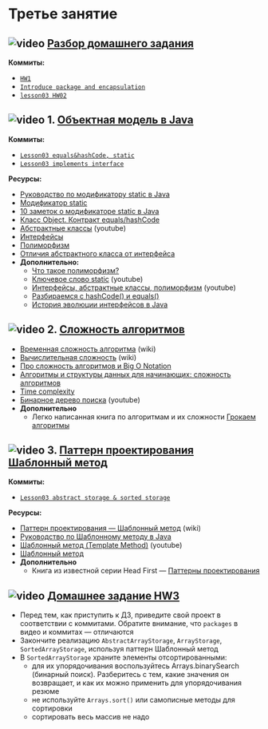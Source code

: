 
# Третье занятие

## ![video](https://cloud.githubusercontent.com/assets/13649199/13672715/06dbc6ce-e6e7-11e5-81a9-04fbddb9e488.png) [Разбор домашнего задания](https://drive.google.com/open?id=0B_4NpoQW1xfpVVFEX0tOS3UtLXM)

**Коммиты:**
 - [`HW1`](https://github.com/JavaWebinar/basejava/tree/ec51b1158f07789b62dadf457c25b0864a126b1d/src)
 - [`Introduce package and encapsulation`](https://github.com/JavaWebinar/basejava/commit/68e4d8652320d487a0716179e7d01723fffc4b8d)
 - [`lesson03 HW02`](https://github.com/JavaWebinar/basejava/tree/08adbede7c25bc34807c3cebecb8b67921366793/src/ru/javawebinar/basejava)
 
## ![video](https://cloud.githubusercontent.com/assets/13649199/13672715/06dbc6ce-e6e7-11e5-81a9-04fbddb9e488.png) 1. [Объектная модель в Java](https://drive.google.com/open?id=0B_4NpoQW1xfpNW54RGFlZkRWbk0)

**Коммиты:**
 - [`Lesson03 equals&hashCode, static`](https://github.com/JavaWebinar/basejava/tree/9d8464cc24be306b0dbce112607122149ec327d8/src/ru/javawebinar/basejava)
 - [`Lesson03 implements interface`](https://github.com/JavaWebinar/basejava/tree/ba20418d59dcc998c2cab218d84ca1f7099676c8/src/ru/javawebinar/basejava/storage)

**Ресурсы:**
- [Руководство по модификатору static в Java](https://topjava.ru/blog/rukovodstvo-po-modifikatoru-static-v-java)
- [Модификатор static](http://www.intuit.ru/studies/courses/16/16/lecture/27119)
- [10 заметок о модификаторе static в Java](https://javarush.ru/groups/posts/modifikator-static-java)
- [Класс Object. Контракт equals/hashCode](http://www.intuit.ru/studies/courses/16/16/lecture/27129?page=1)
- [Абстрактные классы](https://www.youtube.com/watch?v=ZjiFL2Yo2fw) (youtube)
- [Интерфейсы](http://www.intuit.ru/studies/courses/16/16/lecture/27119?page=3)
- [Полиморфизм](http://www.intuit.ru/studies/courses/16/16/lecture/27119?page=4)
- [Отличия абстрактного класса от интерфейса](https://topjava.ru/blog/razlichiya-mezhdu-abstraktnymi-klassami-i-interfeysami-v-java)
- **Дополнительно:**
    - [Что такое полиморфизм?](https://github.com/ichimax/Core-Java-Interview-Questions/blob/master/Questions/1.%20OOP.md#%D0%A7%D1%82%D0%BE-%D1%82%D0%B0%D0%BA%D0%BE%D0%B5-%D0%BF%D0%BE%D0%BB%D0%B8%D0%BC%D0%BE%D1%80%D1%84%D0%B8%D0%B7%D0%BC)
    - [Ключевое слово static](https://www.youtube.com/watch?v=GZzVfeY7yEM) (youtube)
    - [Интерфейсы, абстрактные классы, полиморфизм](https://www.youtube.com/watch?v=7NMFk2oj1-c&index=4&list=PLkKunJj_bZefB1_hhS68092rbF4HFtKjW) (youtube)
    - [Разбираемся с hashCode() и equals()](https://www.pvsm.ru/java/26304)
    - [История эволюции интерфейсов в Java](https://habr.com/ru/post/482498/)

## ![video](https://cloud.githubusercontent.com/assets/13649199/13672715/06dbc6ce-e6e7-11e5-81a9-04fbddb9e488.png) 2. [Сложность алгоритмов](https://drive.google.com/open?id=0B_4NpoQW1xfpQldyRk5oc3Z1S00)
- [Временная сложность алгоритма](https://ru.wikipedia.org/wiki/Временная_сложность_алгоритма) (wiki)
- [Вычислительная сложность](https://ru.wikipedia.org/wiki/Вычислительная_сложность) (wiki)
- [Про сложность алгоритмов и Big O Notation](https://threadreaderapp.com/thread/1470666237286010881)
- [Алгоритмы и структуры данных для начинающих: сложность алгоритмов](https://tproger.ru/translations/algorithms-and-data-structures)
- [Time complexity](https://drive.google.com/file/d/0B9Ye2auQ_NsFNEJWRFJkVDA3TkU/view?resourcekey=0-MPCuoLVdSLiSc7hlE2jefQ)
- [Бинарное дерево поиска](https://www.youtube.com/watch?time_continue=447&v=HBMlhZAOhoI) (youtube)
- **Дополнительно**
  - Легко написанная книга по алгоритмам и их сложности [Грокаем алгоритмы](https://www.ozon.ru/context/detail/id/139296295/)

## ![video](https://cloud.githubusercontent.com/assets/13649199/13672715/06dbc6ce-e6e7-11e5-81a9-04fbddb9e488.png) 3. [Паттерн проектирования Шаблонный метод](https://drive.google.com/open?id=0B_4NpoQW1xfpT0tyYXR0RHBpUWM)

**Коммиты:**
 - [`Lesson03 abstract storage & sorted storage`](https://github.com/JavaWebinar/basejava/tree/0bf48cf81987ddb9d59880f10920f3994923f8c0/src/ru/javawebinar/basejava)
 
**Ресурсы:**
 - [Паттерн проектирования — Шаблонный метод](https://ru.wikipedia.org/wiki/Шаблонный_метод_(шаблон_проектирования)) (wiki)
 - [Руководство по Шаблонному методу в Java](https://topjava.ru/blog/pattern-shablonnyy-metod-v-java)
 - [Шаблонный метод (Template Method)](https://youtu.be/mNcmp-Msi6U) (youtube)
 - [Шаблонный метод](https://refactoring.guru/ru/design-patterns/template-method/java/example)
 - **Дополнительно**
   - Книга из известной серии Head First — [Паттерны проектирования](https://www.ozon.ru/context/detail/id/144233005/?_bctx=CAgQver7Bg)

## ![video](https://cloud.githubusercontent.com/assets/13649199/13672715/06dbc6ce-e6e7-11e5-81a9-04fbddb9e488.png) [Домашнее задание HW3](https://drive.google.com/open?id=0B_4NpoQW1xfpdkdlV2xPbE5VM2c)

- Перед тем, как приступить к ДЗ, приведите свой проект в соответствии с коммитами. Обратите внимание, что `packages` в видео и коммитах — отличаются
- Закончите реализацию `AbstractArrayStorage`, `ArrayStorage`, `SortedArrayStorage`, используя паттерн Шаблонный метод
- В `SortedArrayStorage` храните элементы отсортированными:
  - для их упорядочивания воспользуйтесь Arrays.binarySearch (бинарный поиск). Разберитесь с тем, какие значения он возвращает, и как их можно применить для упорядочивания резюме
  - не используйте `Arrays.sort()` или самописные методы для сортировки
  - сортировать весь массив не надо  
